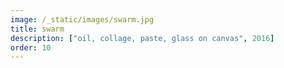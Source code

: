 ```yaml
---
image: /_static/images/swarm.jpg
title: swarm
description: ["oil, collage, paste, glass on canvas", 2016]
order: 10
---
```


